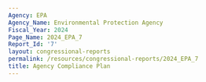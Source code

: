 ```yaml
---
Agency: EPA
Agency_Name: Environmental Protection Agency
Fiscal_Year: 2024
Page_Name: 2024_EPA_7
Report_Id: '7'
layout: congressional-reports
permalink: /resources/congressional-reports/2024_EPA_7
title: Agency Compliance Plan
---
```

